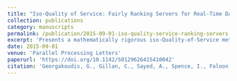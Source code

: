 ```yaml
---
title: "Iso-Quality of Service: Fairly Ranking Servers for Real-Time Data Analytics"
collection: publications
category: manuscripts
permalink: /publication/2015-09-01-iso-quality-service-ranking-servers
excerpt: 'Presents a mathematically rigorous iso-Quality-of-Service metric for ranking servers based on energy efficiency while meeting QoS targets for real-time analytics services.'
date: 2015-09-01
venue: 'Parallel Processing Letters'
paperurl: 'https://doi.org/10.1142/S0129626415410042'
citation: 'Georgakoudis, G., Gillan, C., Sayed, A., Spence, I., Faloon, R., & Nikolopoulos, D. S. (2015). &quot;Iso-Quality of Service: Fairly Ranking Servers for Real-Time Data Analytics.&quot; <i>Parallel Processing Letters</i>, 25(03), 1541004. https://doi.org/10.1142/S0129626415410042'
---
```

